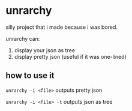 # unrarchy
silly project that i made because i was bored.

unrarchy can:

1. display your json as tree
2. display pretty json (useful if it was one-lined)

## how to use it

```unrarchy -i <file>``` outputs pretty json

```unrarchy -i <file> -t``` outputs json as tree
